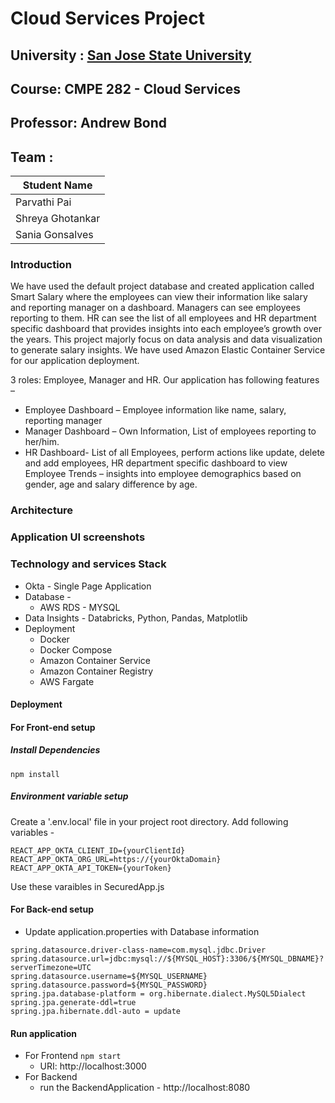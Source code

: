# Cloud Services Project

## University : [San Jose State University](http://www.sjsu.edu/)
## Course: CMPE 282 - Cloud Services
## Professor: Andrew Bond

## Team :
Student Name      | 
-------------     |
Parvathi Pai      |
Shreya Ghotankar  |
Sania Gonsalves   |

### Introduction
We have used the default project database and created application called Smart Salary where the employees can view their information like salary and reporting manager on a dashboard. Managers can see employees reporting to them. HR can see the list of all employees and  HR department specific dashboard that provides insights into each employee’s growth over the years.
This project majorly focus on data analysis and data visualization to generate salary insights. We have used Amazon Elastic Container Service for our application deployment.

 3 roles: Employee, Manager and HR.
Our application has following features –
* Employee Dashboard – Employee information like name, salary, reporting manager
* Manager Dashboard – Own Information, List of employees reporting to her/him.
* HR Dashboard- List of all Employees, perform actions like update, delete and add employees, HR department specific dashboard to view Employee Trends – insights into employee demographics based on gender, age and salary difference by age.


### Architecture

### Application UI screenshots

### Technology and services Stack
* Okta - Single Page Application
* Database -
    * AWS RDS - MYSQL
* Data Insights - Databricks, Python, Pandas, Matplotlib
* Deployment
    * Docker
    * Docker Compose
    * Amazon Container Service
    * Amazon Container Registry
    * AWS Fargate


#### Deployment


#### For Front-end setup
##### Install Dependencies
`npm install`

##### Environment variable setup
Create a '.env.local' file in your project root directory.
Add following variables -
```
REACT_APP_OKTA_CLIENT_ID={yourClientId}
REACT_APP_OKTA_ORG_URL=https://{yourOktaDomain}
REACT_APP_OKTA_API_TOKEN={yourToken}
```

Use these varaibles in SecuredApp.js

#### For Back-end setup
* Update application.properties with Database information
```
spring.datasource.driver-class-name=com.mysql.jdbc.Driver
spring.datasource.url=jdbc:mysql://${MYSQL_HOST}:3306/${MYSQL_DBNAME}?serverTimezone=UTC
spring.datasource.username=${MYSQL_USERNAME}
spring.datasource.password=${MYSQL_PASSWORD}
spring.jpa.database-platform = org.hibernate.dialect.MySQL5Dialect
spring.jpa.generate-ddl=true
spring.jpa.hibernate.ddl-auto = update
```
#### Run application
* For Frontend
    `npm start`
    * URI: http://localhost:3000
* For Backend
    * run the BackendApplication - http://localhost:8080
